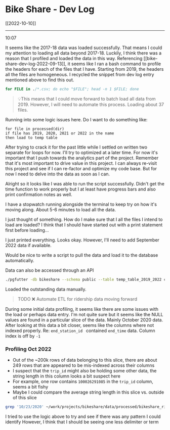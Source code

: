 # Bike Share - Dev Log
[[2022-10-10]]

---

10:07

It seems like the 2017-18 data was loaded successfully. That means I could my attention to loading all data beyond 2017-18. Luckily, I think there was a reason that I profiled and loaded the data in this way. Referencing [[bike-share-dev-log-2022-09-13]], 
it seems like I ran a bash command to profile the headers for each of the files that I have. Starting from 2019, the headers all the files are homogeneous. I recycled the snippet from dev log entry mentioned above to find this out.

``` sql
for FILE in ./*.csv; do echo "$FILE"; head -n 1 $FILE; done
```

> 💡This means that I could move forward to batch load all data from 2019. 
		However, I will need to automate this process. Loading about 37 files.

Running into some logic issues here. Do I want to do something like:

```
for file in processed(dir)
if file has 2019, 2020, 2021 or 2022 in the name
then load to temp table
```

After trying to crack it for the past little while I settled on written two separate for loops for now. I'll try to optimized at a later time. For now it's important that I push towards the analytics part of the project. Remember that it's most important to drive value in this project. I can always re-visit this project and see if I can re-factor and optimize my code base. But for now I need to delve into the data as soon as I can.

Alright so it looks like I was able to run the script successfully. Didn't get the time function to work properly but I at least have progress bars and also print confirmation notes as well.

I have a stopwatch running alongside the terminal to keep try on how it's moving along. About 5-6 minutes to load all the data.

I just thought of something. How do I make sure that I all the files I intend to load are loaded? I think that I should have started out with a print statement first before loading...

I just printed everything. Looks okay. However, I'll need to add September 2022 data if available. 

Would be nice to write a script to pull the data and load it to the database automatically.

Data can also be accessed through an API

``` bash
./pgfutter -db bikeshare --schema public --table temp_table_2019_2022 csv ~/work/projects/bikeshare/data/processed/bikeshare_ridership_2022-09.csv
```

Loaded the outstanding data manually. 

> TODO ❌ Automate ETL for ridership data moving forward

During some initial data profiling, it seems like there are some issues with the load or perhaps data entry. I'm not quite sure but it seems like the NULL values are found in a particular slice of the data. Mainly October 2020 data. After looking at this data a bit closer, seems like the columns where not indexed properly. Re: `end_station_id ` contained `end_time` data. Column index is off by `-1` 

### Profiling Oct 2022
- Out of the ~200k rows of data belonging to this slice, there are about 249 rows that are appeared to be mis-indexed across their columns
- I suspect that the `trip_id` might also be holding some other data, the string length in this column looks a bit suspect here
- For example, one row contains `100026291085` in the `trip_id` column, seems a bit fishy
- Maybe I could compare the average string length in this slice vs. outside  of this slice

```bash
grep '10/23/2020' ~/work/projects/bikeshare/data/processed/bikeshare_ridership_2020-10.csv -h
```

I tried to use the logic above to try and see if there was any pattern I could identify
However, I think that I should be seeing one less delimiter or term 